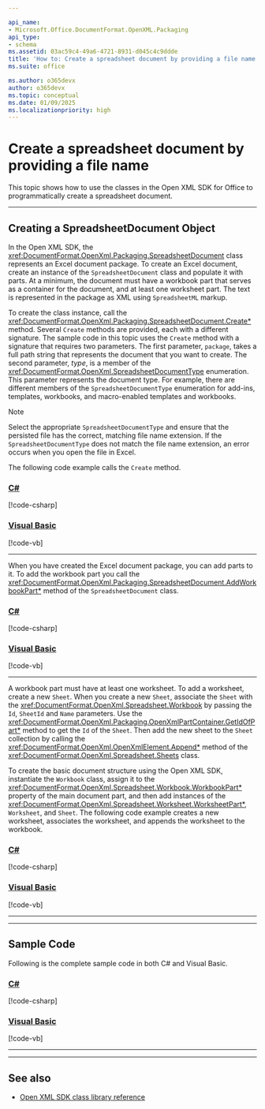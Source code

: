```yaml
---

api_name:
- Microsoft.Office.DocumentFormat.OpenXML.Packaging
api_type:
- schema
ms.assetid: 03ac59c4-49a6-4721-8931-d045c4c9ddde
title: 'How to: Create a spreadsheet document by providing a file name'
ms.suite: office

ms.author: o365devx
author: o365devx
ms.topic: conceptual
ms.date: 01/09/2025
ms.localizationpriority: high
---
```

# Create a spreadsheet document by providing a file name

This topic shows how to use the classes in the Open XML SDK for
Office to programmatically create a spreadsheet document.



--------------------------------------------------------------------------------
## Creating a SpreadsheetDocument Object

In the Open XML SDK, the <xref:DocumentFormat.OpenXml.Packaging.SpreadsheetDocument> class represents an
Excel document package. To create an Excel document, create an instance
of the `SpreadsheetDocument` class and
populate it with parts. At a minimum, the document must have a workbook
part that serves as a container for the document, and at least one
worksheet part. The text is represented in the package as XML using
`SpreadsheetML` markup.

To create the class instance, call the <xref:DocumentFormat.OpenXml.Packaging.SpreadsheetDocument.Create*>
method. Several `Create` methods are
provided, each with a different signature. The sample code in this topic
uses the `Create` method with a signature
that requires two parameters. The first parameter, `package`, takes a full
path string that represents the document that you want to create. The
second parameter, *type*, is a member of the <xref:DocumentFormat.OpenXml.SpreadsheetDocumentType> enumeration. This
parameter represents the document type. For example, there are different
members of the `SpreadsheetDocumentType`
enumeration for add-ins, templates, workbooks, and macro-enabled
templates and workbooks.

> [!NOTE]
> Select the appropriate `SpreadsheetDocumentType` and ensure that the persisted file has the correct, matching file name extension. If the `SpreadsheetDocumentType` does not match the file name extension, an error occurs when you open the file in Excel.


The following code example calls the `Create` method.

### [C#](#tab/cs-0)
[!code-csharp[](../../samples/spreadsheet/create_by_providing_a_file_name/cs/Program.cs#snippet1)]
### [Visual Basic](#tab/vb-0)
[!code-vb[](../../samples/spreadsheet/create_by_providing_a_file_name/vb/Program.vb#snippet1)]
***


When you have created the Excel document package, you can add parts to
it. To add the workbook part you call the <xref:DocumentFormat.OpenXml.Packaging.SpreadsheetDocument.AddWorkbookPart*>
method of the `SpreadsheetDocument` class.

### [C#](#tab/cs-100)
[!code-csharp[](../../samples/spreadsheet/create_by_providing_a_file_name/cs/Program.cs#snippet2)]
### [Visual Basic](#tab/vb-100)
[!code-vb[](../../samples/spreadsheet/create_by_providing_a_file_name/vb/Program.vb#snippet2)]
***

A workbook part must
have at least one worksheet. To add a worksheet, create a new `Sheet`. When you create a new `Sheet`, associate the `Sheet` with the <xref:DocumentFormat.OpenXml.Spreadsheet.Workbook> by passing the `Id`, `SheetId` and `Name` parameters. Use the
<xref:DocumentFormat.OpenXml.Packaging.OpenXmlPartContainer.GetIdOfPart*> method to get the
`Id` of the `Sheet`. Then add the new sheet to the `Sheet` collection by calling the
<xref:DocumentFormat.OpenXml.OpenXmlElement.Append*> method of the <xref:DocumentFormat.OpenXml.Spreadsheet.Sheets> class.

To create the basic document structure using the Open XML SDK, instantiate the `Workbook` class, assign it
to the <xref:DocumentFormat.OpenXml.Spreadsheet.Workbook.WorkbookPart*> property of the main document
part, and then add instances of the <xref:DocumentFormat.OpenXml.Spreadsheet.Worksheet.WorksheetPart*>, `Worksheet`, and `Sheet`. The following code example
creates a new worksheet, associates the worksheet, and appends the
worksheet to the workbook.

### [C#](#tab/cs-1)
[!code-csharp[](../../samples/spreadsheet/create_by_providing_a_file_name/cs/Program.cs#snippet3)]
### [Visual Basic](#tab/vb-1)
[!code-vb[](../../samples/spreadsheet/create_by_providing_a_file_name/vb/Program.vb#snippet3)]
***


--------------------------------------------------------------------------------
## Sample Code

Following is the complete sample code in both C\# and Visual Basic.

### [C#](#tab/cs)
[!code-csharp[](../../samples/spreadsheet/create_by_providing_a_file_name/cs/Program.cs#snippet0)]

### [Visual Basic](#tab/vb)
[!code-vb[](../../samples/spreadsheet/create_by_providing_a_file_name/vb/Program.vb#snippet0)]
***

--------------------------------------------------------------------------------
## See also


- [Open XML SDK class library reference](/office/open-xml/open-xml-sdk)
